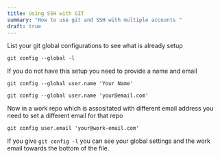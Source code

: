 ```yaml
---
title: Using SSH with GIT
summary: "How to use git and SSH with multiple accounts "
draft: true
---
```


List your git global configurations to see what is already setup
```
git config --global -l 
```

If you do not have this setup you need to provide a name and email

```
git config --global user.name 'Your Name'
```

```
git config --global user.name 'your@email.com'
```


Now in a work repo which is assositated with different email address you need to set a different email for that repo

```
git config user.email 'your@work-email.com'
```

If you give `git config -l` you can see your global settings and the work email towards the bottom of the file.

